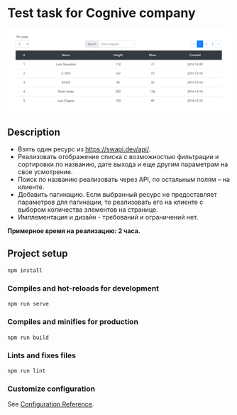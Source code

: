 # Test task for Cognive company

![Иллюстрация к проекту](https://github.com/antonsmolko/cognive-test/raw/master/public/img/example.png)

## Description

- Взять один ресурс из https://swapi.dev/api/.
- Реализовать отображение списка c возможностью фильтрации и сортировки по названию,
дате выхода и еще другим параметрам на свое усмотрение.
- Поиск по названию реализовать через API, по остальным полям – на клиенте.
- Добавить пагинацию. Если выбранный ресурс не предоставляет параметров для пагинации,
то реализовать его на клиенте с выбором количества элементов на странице.
- Имплементация и дизайн - требований и ограничений нет.

**Примерное время на реализацию: 2 часа.**

## Project setup
```
npm install
```

### Compiles and hot-reloads for development
```
npm run serve
```

### Compiles and minifies for production
```
npm run build
```

### Lints and fixes files
```
npm run lint
```

### Customize configuration
See [Configuration Reference](https://cli.vuejs.org/config/).
